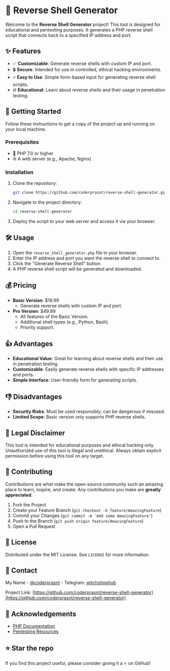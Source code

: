 # 🐚 Reverse Shell Generator

Welcome to the **Reverse Shell Generator** project! This tool is designed for educational and pentesting purposes. It generates a PHP reverse shell script that connects back to a specified IP address and port.

## ✨ Features

- ✅ **Customizable**: Generate reverse shells with custom IP and port.
- 🔒 **Secure**: Intended for use in controlled, ethical hacking environments.
- ⚡ **Easy to Use**: Simple form-based input for generating reverse shell scripts.
- 🌐 **Educational**: Learn about reverse shells and their usage in penetration testing.

## 🚀 Getting Started

Follow these instructions to get a copy of the project up and running on your local machine.

### Prerequisites

- 🐘 PHP 7.0 or higher
- 🌐 A web server (e.g., Apache, Nginx)

### Installation

1. Clone the repository:

   ```sh
   git clone https://github.com/coderprasnt/reverse-shell-generator.git
   ```

2. Navigate to the project directory:

   ```sh
   cd reverse-shell-generator
   ```

3. Deploy the script to your web server and access it via your browser.

## 🛠 Usage

1. Open the `reverse_shell_generator.php` file in your browser.
2. Enter the IP address and port you want the reverse shell to connect to.
3. Click the "Generate Reverse Shell" button.
4. A PHP reverse shell script will be generated and downloaded.

## 💰 Pricing

- **Basic Version**: $19.99
  - Generate reverse shells with custom IP and port.
- **Pro Version**: $49.99
  - All features of the Basic Version.
  - Additional shell types (e.g., Python, Bash).
  - Priority support.

## 👍 Advantages

- **Educational Value**: Great for learning about reverse shells and their use in penetration testing.
- **Customizable**: Easily generate reverse shells with specific IP addresses and ports.
- **Simple Interface**: User-friendly form for generating scripts.

## 👎 Disadvantages

- **Security Risks**: Must be used responsibly; can be dangerous if misused.
- **Limited Scope**: Basic version only supports PHP reverse shells.

## 📜 Legal Disclaimer

This tool is intended for educational purposes and ethical hacking only. Unauthorized use of this tool is illegal and unethical. Always obtain explicit permission before using this tool on any target.

## 🤝 Contributing

Contributions are what make the open-source community such an amazing place to learn, inspire, and create. Any contributions you make are **greatly appreciated**.

1. Fork the Project
2. Create your Feature Branch (`git checkout -b feature/AmazingFeature`)
3. Commit your Changes (`git commit -m 'Add some AmazingFeature'`)
4. Push to the Branch (`git push origin feature/AmazingFeature`)
5. Open a Pull Request

## 📝 License

Distributed under the MIT License. See `LICENSE` for more information.

## 📧 Contact

My Name - [@coderprasnt](https://github.com/coderprasnt) - Telegram: [witchshophub](https://t.me/witchshophub)

Project Link: [https://github.com/coderprasnt/reverse-shell-generator](https://github.com/coderprasnt/reverse-shell-generator)

## 🙏 Acknowledgements

- [PHP Documentation](https://www.php.net/docs.php)
- [Pentesting Resources](https://www.example.com/pentesting-resources)

## ⭐️ Star the repo

If you find this project useful, please consider giving it a ⭐️ on GitHub!
